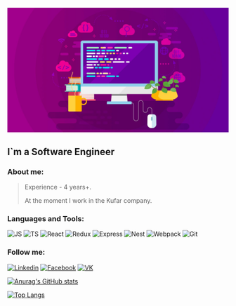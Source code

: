 ![Header](./assets/bgc.jpeg)

## I`m a Software Engineer

### About me:
> Experience - 4 years+. 
> 
> At the moment I work in the Kufar company.

### Languages and Tools:
![JS](https://img.shields.io/badge/javascript-090909?style=for-the-badge&logo=javascript)
![TS](https://img.shields.io/badge/typescript-090909?style=for-the-badge&logo=typescript)
![React](https://img.shields.io/badge/react-090909?style=for-the-badge&logo=react)
![Redux](https://img.shields.io/badge/redux-090909?style=for-the-badge&logo=redux&logoColor=940ee4)
![Express](https://img.shields.io/badge/express-090909?style=for-the-badge&logo=express&logoColor=4bf174)
![Nest](https://img.shields.io/badge/nestjs-090909?style=for-the-badge&logo=nestjs&logoColor=df3d87)
![Webpack](https://img.shields.io/badge/webpack-090909?style=for-the-badge&logo=webpack)
![Git](https://img.shields.io/badge/GIT-090909?style=for-the-badge&logo=git)

### Follow me:
[![Linkedin](https://img.shields.io/badge/linkedin-090909?style=for-the-badge&logo=linkedin&logoColor=077ad9)](https://www.linkedin.com/in/dmitry-gaydamovich-893118199/)
[![Facebook](https://img.shields.io/badge/facebook-090909?style=for-the-badge&logo=facebook&logoColor=3b50d7)](https://www.facebook.com/profile.php?id=100042419645884)
[![VK](https://img.shields.io/badge/vk-090909?style=for-the-badge&logo=vk&logoColor=3b9dd9)](https://vk.com/id185653550)

[//]: # (![Twitter]&#40;https://img.shields.io/badge/twitter-090909?style=for-the-badge&logo=twitter&logoColor=blue&#41;)


[![Anurag's GitHub stats](https://github-readme-stats.vercel.app/api?username=Gaydamovich&count_private=true&show_icons=true&theme=highcontrast)](https://github.com/Gaydamovich)

[![Top Langs](https://github-readme-stats.vercel.app/api/top-langs/?username=Gaydamovich&theme=highcontrast&layout=compact)](https://github.com/Gaydamovich)


